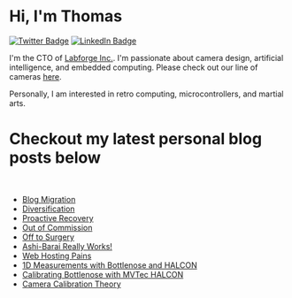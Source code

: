 # Hi, I'm Thomas 

[![Twitter Badge](https://img.shields.io/badge/Twitter-Profile-informational?style=flat&logo=twitter&logoColor=white&color=1CA2F1)](https://twitter.com/treideme1)
[![LinkedIn Badge](https://img.shields.io/badge/LinkedIn-Profile-informational?style=flat&logo=linkedin&logoColor=white&color=0D76A8)](https://www.linkedin.com/in/thomasreidemeister/)

I'm the CTO of [Labforge Inc.](https://labforge.ca). I'm passionate about camera design, artificial intelligence, and embedded computing. Please check out our line of cameras [here](https://www.labforge.ca/features-bottlenose/).

Personally, I am interested in retro computing, microcontrollers, and martial arts. 

# Checkout my latest personal blog posts below

<br>

<!-- BLOG-POST-LIST:START -->
- [Blog Migration](https://reidemeister.com/blog/2025)
- [Diversification](https://reidemeister.com/blog/2025)
- [Proactive Recovery](https://reidemeister.com/blog/2025)
- [Out of Commission](https://reidemeister.com/blog/2025)
- [Off to Surgery](https://reidemeister.com/blog/2025)
- [Ashi-Barai Really Works!](https://reidemeister.com/blog/2025)
- [Web Hosting Pains](https://reidemeister.com/blog/2025)
- [1D Measurements with Bottlenose and HALCON](https://reidemeister.com/blog/2024)
- [Calibrating Bottlenose with MVTec HALCON](https://reidemeister.com/blog/2024)
- [Camera Calibration Theory](https://reidemeister.com/blog/2024)
<!-- BLOG-POST-LIST:END --> 

<br>
